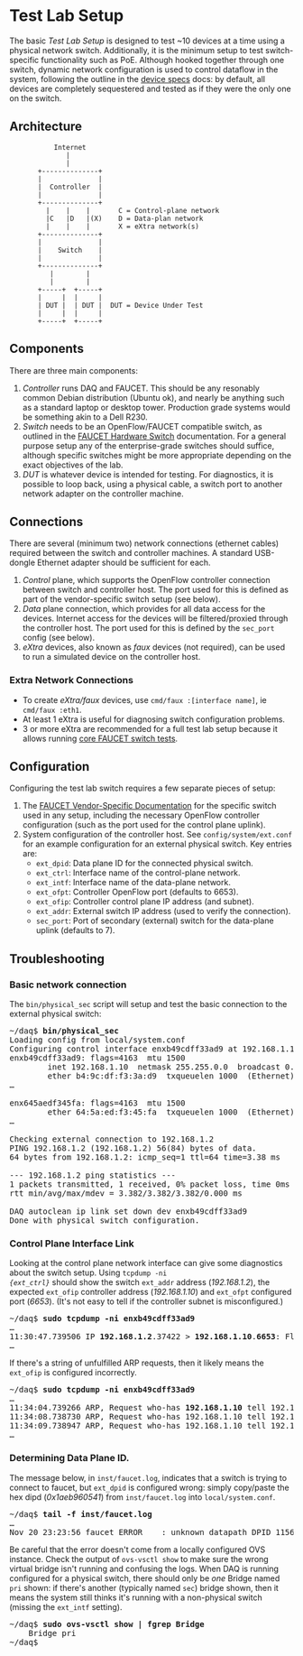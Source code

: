 # Test Lab Setup

The basic _Test Lab Setup_ is designed to test ~10 devices at a time using a physical network
switch. Additionally, it is the minimum setup to test switch-specific functionality such as PoE.
Although hooked together through one switch, dynamic network configuration is used to control
dataflow in the system, following the outline in the [device specs](device_specs.md) docs: by
default, all devices are completely sequestered and tested as if they were the only one on the
switch.

## Architecture

```
           Internet
              |
              |
       +--------------+
       |              |
       |  Controller  |
       |              |
       +--------------+
         |    |    |       C = Control-plane network
         |C   |D   |(X)    D = Data-plan network
         |    |    |       X = eXtra network(s)
       +--------------+
       |              |
       |    Switch    |
       |              |
       +--------------+
          |        |
          |        |
       +-----+  +-----+
       |     |  |     |
       | DUT |  | DUT |  DUT = Device Under Test
       |     |  |     |
       +-----+  +-----+

```

## Components

There are three main components:
1. _Controller_ runs DAQ and FAUCET. This should be any resonably common Debian distribution
(Ubuntu ok), and nearly be anything such as a standard laptop or desktop tower. Production
grade systems would be something akin to a Dell R230.
2. _Switch_ needs to be an OpenFlow/FAUCET compatible switch, as outlined in the
[FAUCET Hardware Switch](https://faucet.readthedocs.io/en/latest/vendors/index.html) documentation.
For a general purpose setup any of the enterprise-grade switches should suffice, although specific
switches might be more appropriate depending on the exact objectives of the lab.
3. _DUT_ is whatever device is intended for testing. For diagnostics, it is possible to loop back,
using a physical cable, a switch port to another network adapter on the controller machine.

## Connections

There are several (minimum two) network connections (ethernet cables) required between the switch
and controller machines. A standard USB-dongle Ethernet adapter should be sufficient for each.
1. _Control_ plane, which supports the OpenFlow controller connection between switch and controller
host. The port used for this is defined as part of the vendor-specific switch setup (see below).
2. _Data_ plane connection, which provides for all data access for the devices. Internet access for
the devices will be filtered/proxied through the controller host. The port used for this is defined
by the `sec_port` config (see below).
3. _eXtra_ devices, also known as _faux_ devices (not required), can be used to run a simulated
device on the controller host.

### Extra Network Connections

* To create _eXtra/faux_ devices, use `cmd/faux :[interface name]`, ie `cmd/faux :eth1`.
* At least 1 eXtra is useful for diagnosing switch configuration problems.
* 3 or more eXtra are recommended for a full test lab setup because it allows running
[core FAUCET switch tests](https://faucet.readthedocs.io/en/latest/testing.html#hardware-switch-testing-with-docker).

## Configuration

Configuring the test lab switch requires a few separate pieces of setup:
1. The [FAUCET Vendor-Specific Documentation](https://docs.faucet.nz/en/latest/vendors/index.html)
for the specific switch used in any setup, including the necessary OpenFlow controller
configuration (such as the port used for the control plane uplink).
2. System configuration of the controller host. See `config/system/ext.conf` for an example
configuration for an external physical switch. Key entries are:
    * `ext_dpid`: Data plane ID for the connected physical switch.
    * `ext_ctrl`: Interface name of the control-plane network.
    * `ext_intf`: Interface name of the data-plane network.
    * `ext_ofpt`: Controller OpenFlow port (defaults to 6653).
    * `ext_ofip`: Controller control plane IP address (and subnet).
    * `ext_addr`: External switch IP address (used to verify the connection).
    * `sec_port`: Port of secondary (external) switch for the data-plane uplink (defaults to 7).

## Troubleshooting

### Basic network connection

The `bin/physical_sec` script will setup and test the basic connection to the external physical switch:
<pre>
~/daq$ <b>bin/physical_sec</b>
Loading config from local/system.conf
Configuring control interface enxb49cdff33ad9 at 192.168.1.10/16
enxb49cdff33ad9: flags=4163<UP,BROADCAST,RUNNING,MULTICAST>  mtu 1500
        inet 192.168.1.10  netmask 255.255.0.0  broadcast 0.0.0.0
        ether b4:9c:df:f3:3a:d9  txqueuelen 1000  (Ethernet)
&hellip;

enx645aedf345fa: flags=4163<UP,BROADCAST,RUNNING,MULTICAST>  mtu 1500
        ether 64:5a:ed:f3:45:fa  txqueuelen 1000  (Ethernet)
&hellip;

Checking external connection to 192.168.1.2
PING 192.168.1.2 (192.168.1.2) 56(84) bytes of data.
64 bytes from 192.168.1.2: icmp_seq=1 ttl=64 time=3.38 ms

--- 192.168.1.2 ping statistics ---
1 packets transmitted, 1 received, 0% packet loss, time 0ms
rtt min/avg/max/mdev = 3.382/3.382/3.382/0.000 ms

DAQ autoclean ip link set down dev enxb49cdff33ad9
Done with physical switch configuration.
</pre>

### Control Plane Interface Link

Looking at the control plane network interface can give some diagnostics about the switch setup.
Using <code>tcpdump -ni <em>{ext_ctrl}</em></code> should show the switch `ext_addr` address
(_192.168.1.2_), the expected `ext_ofip` controller address (_192.168.1.10_) and `ext_ofpt`
configured port (_6653_). (It's not easy to tell if the controller subnet is misconfigured.)

<pre>
~/daq$ <b>sudo tcpdump -ni enxb49cdff33ad9</b>
&hellip;
11:30:47.739506 IP <b>192.168.1.2</b>.37422 > <b>192.168.1.10</b>.<b>6653</b>: Flags [S], seq 2153185008, win 29200, options [mss 1460,sackOK,TS val 38338000 ecr 0,nop,wscale 7], length 0
&hellip;
</pre>

If there's a string of unfulfilled ARP requests, then it likely means the `ext_ofip` is
configured incorrectly.
<pre>
~/daq$ <b>sudo tcpdump -ni enxb49cdff33ad9</b>
&hellip;
11:34:04.739266 ARP, Request who-has <b>192.168.1.10</b> tell 192.168.1.2, length 46
11:34:08.738730 ARP, Request who-has 192.168.1.10 tell 192.168.1.2, length 46
11:34:09.738947 ARP, Request who-has 192.168.1.10 tell 192.168.1.2, length 46
&hellip;
</pre>

### Determining Data Plane ID.

The message below, in `inst/faucet.log`, indicates that a switch is trying
to connect to faucet, but `ext_dpid` is configured wrong: simply copy/paste
the hex dipd (_0x1aeb960541_) from `inst/faucet.log` into `local/system.conf`.
<pre>
~/daq$ <b>tail -f inst/faucet.log</b>
&hellip;
Nov 20 23:23:56 faucet ERROR    <ryu.controller.ofp_event.EventOFPSwitchFeatures object at 0x7fd22a14dcc0>: unknown datapath DPID 115621627201 (<b>0x1aeb960541</b>)
</pre>

Be careful that the error doesn't come from a locally configured OVS instance. Check
the output of `ovs-vsctl show` to make sure the wrong virtual bridge isn't running
and confusing the logs. When DAQ is running configured for a physical switch,
there should only be _one_ Bridge named `pri` shown: if there's another (typically
named `sec`) bridge shown, then it means the system still thinks it's running with a
non-physical switch (missing the `ext_intf` setting).
<pre>
~/daq$ <b>sudo ovs-vsctl show | fgrep Bridge</b>
    Bridge pri
~/daq$
</pre>
